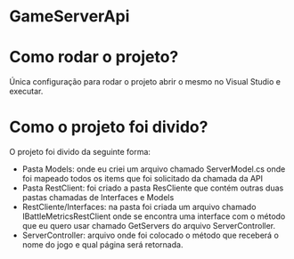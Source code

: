 # GameServerApi

# Como rodar o projeto?
Única configuração para rodar o projeto abrir o mesmo no Visual Studio e executar.

# Como o projeto foi divido?
O projeto foi divido da seguinte forma:
* Pasta Models: onde eu criei um arquivo chamado ServerModel.cs onde foi mapeado todos os items que foi solicitado da chamada da API
* Pasta RestClient: foi criado a pasta ResCliente que contém outras duas pastas chamadas de Interfaces e Models
* RestCliente/Interfaces: na pasta foi criada um arquivo chamado IBattleMetricsRestClient onde se encontra uma interface com o método que eu quero usar chamado GetServers do arquivo ServerController.
* ServerController: arquivo onde foi colocado o método que receberá o nome do jogo e qual página será retornada.
